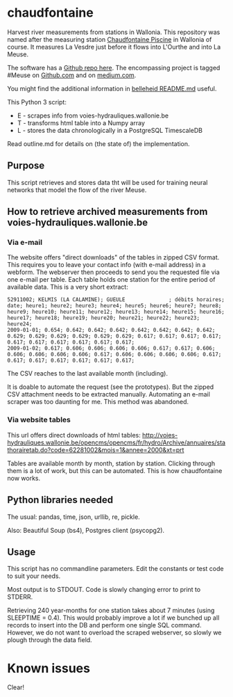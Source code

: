 # chaudfontaine
Harvest river measurements from stations in Wallonia. This repository was named after the measuring station [Chaudfontaine Piscine](https://www.openstreetmap.org/#map=16/50.5894/5.6537) in Wallonia of course. It measures La Vesdre just before it flows into L'Ourthe and into La Meuse.

The software has a [Github repo here](https://github.com/riklmr/chaudfontaine). The encompassing project is tagged #Meuse on [Github.com](https://github.com/search?q=%23meuse) and on [medium.com](https://medium.com/search/tags?q=%23Meuse).

You might find the additional information in [belleheid README.md](https://github.com/riklmr/belleheid) useful.

This Python 3 script:
- E - scrapes info from voies-hydrauliques.wallonie.be
- T - transforms html table into a Numpy array
- L - stores the data chronologically in a PostgreSQL TimescaleDB

Read outline.md for details on (the state of) the implementation.

## Purpose
This script retrieves and stores data tht will be used for training neural networks that model the flow of the river Meuse.

## How to retrieve archived measurements from voies-hydrauliques.wallonie.be
### Via e-mail
The website offers "direct downloads" of the tables in zipped CSV format. This requires you to leave your contact info (with e-mail address) in a webform. The webserver then proceeds to send you the requested file via one e-mail per table. Each table holds one station for the entire period of available data. This is a very short extract:
```csv
52911002; KELMIS (LA CALAMINE); GUEULE              ; débits horaires; 
date; heure1; heure2; heure3; heure4; heure5; heure6; heure7; heure8; heure9; heure10; heure11; heure12; heure13; heure14; heure15; heure16; heure17; heure18; heure19; heure20; heure21; heure22; heure23; heure24; 
2009-01-01; 0.654; 0.642; 0.642; 0.642; 0.642; 0.642; 0.642; 0.642; 0.629; 0.629; 0.629; 0.629; 0.629; 0.629; 0.617; 0.617; 0.617; 0.617; 0.617; 0.617; 0.617; 0.617; 0.617; 0.617; 
2009-01-02; 0.617; 0.606; 0.606; 0.606; 0.606; 0.617; 0.617; 0.606; 0.606; 0.606; 0.606; 0.606; 0.617; 0.606; 0.606; 0.606; 0.606; 0.617; 0.617; 0.617; 0.617; 0.617; 0.617; 0.617; 
``` 
The CSV reaches to the last available month (including).

It is doable to automate the request (see the prototypes). But the zipped CSV attachment needs to be extracted manually. Automating an e-mail scraper was too daunting for me. This method was abandoned.



### Via website tables
This url offers direct downloads of html tables:
http://voies-hydrauliques.wallonie.be/opencms/opencms/fr/hydro/Archive/annuaires/stathorairetab.do?code=62281002&mois=1&annee=2000&xt=prt

Tables are available month by month, station by station. Clicking through them is a lot of work, but this can be automated. This is how chaudfontaine now works.


## Python libraries needed
The usual: pandas, time, json, urllib, re, pickle.

Also: Beautiful Soup (bs4), Postgres client (psycopg2).

## Usage
This script has no commandline parameters. Edit the constants or test code to suit your needs.

Most output is to STDOUT. Code is slowly changing error to print to STDERR.

Retrieving 240 year-months for one station takes about 7 minutes (using SLEEPTIME = 0.4).
This would probably improve a lot if we bunched up all records to insert into the DB and perform one single SQL command. 
However, we do not want to overload the scraped webserver, so slowly we plough through the data field.

# Known issues
Clear!
